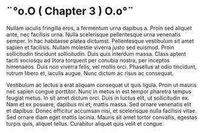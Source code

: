 # ¨°o.O ( Chapter 3 ) O.o°¨

Nullam iaculis fringilla eros, a fermentum urna dapibus a. Proin sed aliquet ante, nec facilisis urna. Nulla scelerisque pellentesque urna venenatis semper. In hac habitasse platea dictumst. Pellentesque vestibulum sit amet sapien et facilisis. Nullam molestie viverra justo sed euismod. Proin sollicitudin tincidunt sollicitudin. Duis quis interdum massa. Class aptent taciti sociosqu ad litora torquent per conubia nostra, per inceptos himenaeos. Duis non viverra felis, vel mollis orci. Phasellus at odio tincidunt, rutrum libero et, iaculis augue. Nunc dictum ac risus ac consequat.

Vestibulum ac lectus a erat aliquam consequat ut quis ligula. Proin ut mauris nec sapien congue porttitor. Nunc in metus in est tempor pharetra tempus feugiat metus. In sit amet dictum orci. Duis in luctus elit, ut sollicitudin ex. Nam et ex posuere, dapibus mi et, mattis massa. Sed ornare venenatis elit et dapibus. Donec efficitur accumsan nisi, et scelerisque nulla facilisis vitae. Sed ornare diam eget mattis lacinia. Mauris sit amet tortor convallis, egestas turpis quis, aliquet tellus. Curabitur aliquet quis velit et congue.
